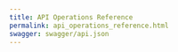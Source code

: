 ```yaml
---
title: API Operations Reference
permalink: api_operations_reference.html
swagger: swagger/api.json
---
```

